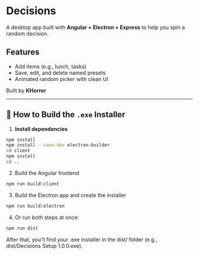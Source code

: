 # Decisions

A desktop app built with **Angular + Electron + Express** to help you spin a random decision.

## Features

- Add items (e.g., lunch, tasks)
- Save, edit, and delete named presets
- Animated random picker with clean UI

Built by **KHorror**

---

## 🔧 How to Build the `.exe` Installer

1. **Install dependencies**

```bash
npm install
npm install --save-dev electron-builder
cd client
npm install
cd ..
```

2. Build the Angular frontend
```bash
npm run build:client
```

3. Build the Electron app and create the installer
```bash
npm run build:electron
```
4. Or run both steps at once:
```bash
npm run dist
```

After that, you’ll find your .exe installer in the dist/ folder (e.g., dist/Decisions Setup 1.0.0.exe).

